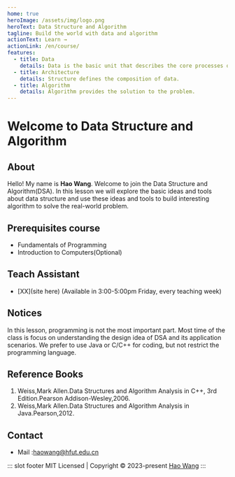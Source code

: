 ```yaml
---
home: true
heroImage: /assets/img/logo.png
heroText: Data Structure and Algorithm
tagline: Build the world with data and algorithm
actionText: Learn →
actionLink: /en/course/
features:
  - title: Data
    details: Data is the basic unit that describes the core processes of a computer.
  - title: Architecture
    details: Structure defines the composition of data.
  - title: Algorithm
    details: Algorithm provides the solution to the problem.
---
```


# Welcome to Data Structure and Algorithm

## About

Hello! My name is **Hao Wang**.
Welcome to join the Data Structure and Algorithm(DSA).
In this lesson we will explore the basic ideas and tools
about data structure and use these ideas and tools to build
interesting algorithm to solve the real-world problem.

## Prerequisites course

- Fundamentals of Programming
- Introduction to Computers(Optional)

## Teach Assistant

- [XX](site here) (Available in 3:00-5:00pm Friday, every teaching week)

## Notices

In this lesson, programming is not the most important part.
Most time of the class is focus on understanding the design idea of DSA
and its application scenarios. We prefer to use Java or C/C++ for coding,
but not restrict the programming language.

## Reference Books

1. Weiss,Mark Allen.Data Structures and Algorithm Analysis in C++, 3rd Edition.Pearson Addison-Wesley,2006.
2. Weiss,Mark Allen.Data Structures and Algorithm Analysis in Java.Pearson,2012.

## Contact
- Mail :[haowang@hfut.edu.cn](mailto:haowang@hfut.edu.cn)

::: slot footer
MIT Licensed | Copyright © 2023-present [Hao Wang](https://wayenhfut.com)
:::
